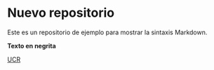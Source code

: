 # Nuevo repositorio

Este es un repositorio de ejemplo para mostrar la sintaxis Markdown.

**Texto en negrita**

[UCR](https://ucr.ac.cr)
